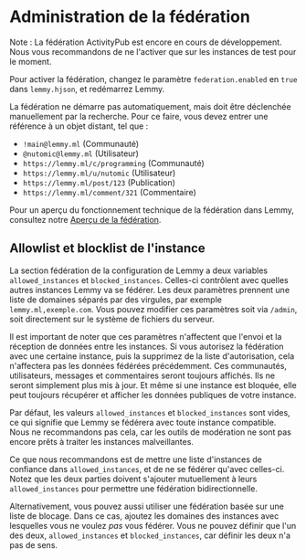 # Administration de la fédération

Note : La fédération ActivityPub est encore en cours de développement. Nous vous recommandons de ne l'activer que sur les instances de test pour le moment.

Pour activer la fédération, changez le paramètre `federation.enabled` en `true` dans `lemmy.hjson`, et redémarrez Lemmy.

La fédération ne démarre pas automatiquement, mais doit être déclenchée manuellement par la recherche. Pour ce faire, vous devez entrer une référence à un objet distant, tel que :

- `!main@lemmy.ml` (Communauté)
- `@nutomic@lemmy.ml` (Utilisateur)
- `https://lemmy.ml/c/programming` (Communauté)
- `https://lemmy.ml/u/nutomic` (Utilisateur)
- `https://lemmy.ml/post/123` (Publication)
- `https://lemmy.ml/comment/321` (Commentaire)

Pour un aperçu du fonctionnement technique de la fédération dans Lemmy, consultez notre [Aperçu de la fédération](contributing_federation_overview.md).

## Allowlist et blocklist de l'instance

La section fédération de la configuration de Lemmy a deux variables `allowed_instances` et `blocked_instances`. Celles-ci contrôlent avec quelles autres instances Lemmy va se fédérer. Les deux paramètres prennent une liste de domaines séparés par des virgules, par exemple `lemmy.ml,exemple.com`. Vous pouvez modifier ces paramètres soit via `/admin`, soit directement sur le système de fichiers du serveur.

Il est important de noter que ces paramètres n'affectent que l'envoi et la réception de données entre les instances. Si vous autorisez la fédération avec une certaine instance, puis la supprimez de la liste d'autorisation, cela n'affectera pas les données fédérées précédemment. Ces communautés, utilisateurs, messages et commentaires seront toujours affichés. Ils ne seront simplement plus mis à jour. Et même si une instance est bloquée, elle peut toujours récupérer et afficher les données publiques de votre instance.

Par défaut, les valeurs `allowed_instances` et `blocked_instances` sont vides, ce qui signifie que Lemmy se fédérera avec toute instance compatible. Nous ne recommandons pas cela, car les outils de modération ne sont pas encore prêts à traiter les instances malveillantes.

Ce que nous recommandons est de mettre une liste d'instances de confiance dans `allowed_instances`, et de ne se fédérer qu'avec celles-ci. Notez que les deux parties doivent s'ajouter mutuellement à leurs `allowed_instances` pour permettre une fédération bidirectionnelle.

Alternativement, vous pouvez aussi utiliser une fédération basée sur une liste de blocage. Dans ce cas, ajoutez les domaines des instances avec lesquelles vous ne voulez _pas_ vous fédérer. Vous ne pouvez définir que l'un des deux, `allowed_instances` et `blocked_instances`, car définir les deux n'a pas de sens.
